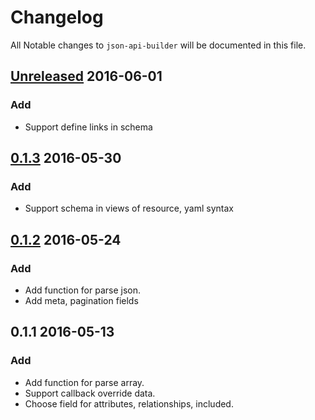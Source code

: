 # Changelog

All Notable changes to `json-api-builder` will be documented in this file.

## [Unreleased] 2016-06-01
### Add
- Support define links in schema

## [0.1.3] 2016-05-30
### Add
- Support schema in views of resource, yaml syntax

## [0.1.2] 2016-05-24
### Add
- Add function for parse json.
- Add meta, pagination fields

## 0.1.1 2016-05-13
### Add
- Add function for parse array.
- Support callback override data.
- Choose field for attributes, relationships, included.

[Unreleased]: https://github.com/leeduc/json-api-builder/compare/v0.1.3...v0.1.4
[0.1.3]: https://github.com/leeduc/json-api-builder/compare/v0.1.2...v0.1.3
[0.1.2]: https://github.com/leeduc/json-api-builder/compare/v0.1.1...v0.1.2
